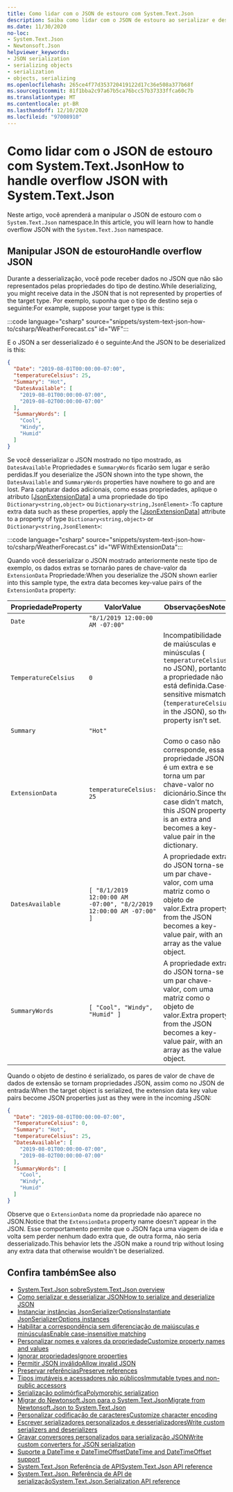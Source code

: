 ```yaml
---
title: Como lidar com o JSON de estouro com System.Text.Json
description: Saiba como lidar com o JSON de estouro ao serializar e desserializar do JSON no .NET.
ms.date: 11/30/2020
no-loc:
- System.Text.Json
- Newtonsoft.Json
helpviewer_keywords:
- JSON serialization
- serializing objects
- serialization
- objects, serializing
ms.openlocfilehash: 265ce4f77d353720419122d17c36e508a377b68f
ms.sourcegitcommit: 81f1bba2c97a67b5ca76bcc57b37333ffca60c7b
ms.translationtype: MT
ms.contentlocale: pt-BR
ms.lasthandoff: 12/10/2020
ms.locfileid: "97008910"
---
```

# <a name="how-to-handle-overflow-json-with-no-locsystemtextjson"></a><span data-ttu-id="37de8-103">Como lidar com o JSON de estouro com System.Text.Json</span><span class="sxs-lookup"><span data-stu-id="37de8-103">How to handle overflow JSON with System.Text.Json</span></span>

<span data-ttu-id="37de8-104">Neste artigo, você aprenderá a manipular o JSON de estouro com o `System.Text.Json` namespace.</span><span class="sxs-lookup"><span data-stu-id="37de8-104">In this article, you will learn how to handle overflow JSON with the `System.Text.Json` namespace.</span></span>

## <a name="handle-overflow-json"></a><span data-ttu-id="37de8-105">Manipular JSON de estouro</span><span class="sxs-lookup"><span data-stu-id="37de8-105">Handle overflow JSON</span></span>

<span data-ttu-id="37de8-106">Durante a desserialização, você pode receber dados no JSON que não são representados pelas propriedades do tipo de destino.</span><span class="sxs-lookup"><span data-stu-id="37de8-106">While deserializing, you might receive data in the JSON that is not represented by properties of the target type.</span></span> <span data-ttu-id="37de8-107">Por exemplo, suponha que o tipo de destino seja o seguinte:</span><span class="sxs-lookup"><span data-stu-id="37de8-107">For example, suppose your target type is this:</span></span>

:::code language="csharp" source="snippets/system-text-json-how-to/csharp/WeatherForecast.cs" id="WF":::

<span data-ttu-id="37de8-108">E o JSON a ser desserializado é o seguinte:</span><span class="sxs-lookup"><span data-stu-id="37de8-108">And the JSON to be deserialized is this:</span></span>

```json
{
  "Date": "2019-08-01T00:00:00-07:00",
  "temperatureCelsius": 25,
  "Summary": "Hot",
  "DatesAvailable": [
    "2019-08-01T00:00:00-07:00",
    "2019-08-02T00:00:00-07:00"
  ],
  "SummaryWords": [
    "Cool",
    "Windy",
    "Humid"
  ]
}
```

<span data-ttu-id="37de8-109">Se você desserializar o JSON mostrado no tipo mostrado, as `DatesAvailable` Propriedades e `SummaryWords` ficarão sem lugar e serão perdidas.</span><span class="sxs-lookup"><span data-stu-id="37de8-109">If you deserialize the JSON shown into the type shown, the `DatesAvailable` and `SummaryWords` properties have nowhere to go and are lost.</span></span> <span data-ttu-id="37de8-110">Para capturar dados adicionais, como essas propriedades, aplique o atributo [[JsonExtensionData]](xref:System.Text.Json.Serialization.JsonExtensionDataAttribute) a uma propriedade do tipo `Dictionary<string,object>` ou `Dictionary<string,JsonElement>` :</span><span class="sxs-lookup"><span data-stu-id="37de8-110">To capture extra data such as these properties, apply the [[JsonExtensionData]](xref:System.Text.Json.Serialization.JsonExtensionDataAttribute) attribute to a property of type `Dictionary<string,object>` or `Dictionary<string,JsonElement>`:</span></span>

:::code language="csharp" source="snippets/system-text-json-how-to/csharp/WeatherForecast.cs" id="WFWithExtensionData":::

<span data-ttu-id="37de8-111">Quando você desserializar o JSON mostrado anteriormente neste tipo de exemplo, os dados extras se tornarão pares de chave-valor da `ExtensionData` Propriedade:</span><span class="sxs-lookup"><span data-stu-id="37de8-111">When you deserialize the JSON shown earlier into this sample type, the extra data becomes key-value pairs of the `ExtensionData` property:</span></span>

| <span data-ttu-id="37de8-112">Propriedade</span><span class="sxs-lookup"><span data-stu-id="37de8-112">Property</span></span> | <span data-ttu-id="37de8-113">Valor</span><span class="sxs-lookup"><span data-stu-id="37de8-113">Value</span></span> | <span data-ttu-id="37de8-114">Observações</span><span class="sxs-lookup"><span data-stu-id="37de8-114">Notes</span></span> |
|--|--|--|
| `Date` | `"8/1/2019 12:00:00 AM -07:00"` |  |
| `TemperatureCelsius` | `0` | <span data-ttu-id="37de8-115">Incompatibilidade de maiúsculas e minúsculas ( `temperatureCelsius` no JSON), portanto, a propriedade não está definida.</span><span class="sxs-lookup"><span data-stu-id="37de8-115">Case-sensitive mismatch (`temperatureCelsius` in the JSON), so the property isn't set.</span></span> |
| `Summary` | `"Hot"` |  |
| `ExtensionData` | `temperatureCelsius: 25` | <span data-ttu-id="37de8-116">Como o caso não corresponde, essa propriedade JSON é um extra e se torna um par chave-valor no dicionário.</span><span class="sxs-lookup"><span data-stu-id="37de8-116">Since the case didn't match, this JSON property is an extra and becomes a key-value pair in the dictionary.</span></span> |
| `DatesAvailable` | `[ "8/1/2019 12:00:00 AM -07:00", "8/2/2019 12:00:00 AM -07:00" ]` | <span data-ttu-id="37de8-117">A propriedade extra do JSON torna-se um par chave-valor, com uma matriz como o objeto de valor.</span><span class="sxs-lookup"><span data-stu-id="37de8-117">Extra property from the JSON becomes a key-value pair, with an array as the value object.</span></span> |
| `SummaryWords` | `[ "Cool", "Windy", "Humid" ]` | <span data-ttu-id="37de8-118">A propriedade extra do JSON torna-se um par chave-valor, com uma matriz como o objeto de valor.</span><span class="sxs-lookup"><span data-stu-id="37de8-118">Extra property from the JSON becomes a key-value pair, with an array as the value object.</span></span> |

<span data-ttu-id="37de8-119">Quando o objeto de destino é serializado, os pares de valor de chave de dados de extensão se tornam propriedades JSON, assim como no JSON de entrada:</span><span class="sxs-lookup"><span data-stu-id="37de8-119">When the target object is serialized, the extension data key value pairs become JSON properties just as they were in the incoming JSON:</span></span>

```json
{
  "Date": "2019-08-01T00:00:00-07:00",
  "TemperatureCelsius": 0,
  "Summary": "Hot",
  "temperatureCelsius": 25,
  "DatesAvailable": [
    "2019-08-01T00:00:00-07:00",
    "2019-08-02T00:00:00-07:00"
  ],
  "SummaryWords": [
    "Cool",
    "Windy",
    "Humid"
  ]
}
```

<span data-ttu-id="37de8-120">Observe que o `ExtensionData` nome da propriedade não aparece no JSON.</span><span class="sxs-lookup"><span data-stu-id="37de8-120">Notice that the `ExtensionData` property name doesn't appear in the JSON.</span></span> <span data-ttu-id="37de8-121">Esse comportamento permite que o JSON faça uma viagem de ida e volta sem perder nenhum dado extra que, de outra forma, não seria desserializado.</span><span class="sxs-lookup"><span data-stu-id="37de8-121">This behavior lets the JSON make a round trip without losing any extra data that otherwise wouldn't be deserialized.</span></span>

## <a name="see-also"></a><span data-ttu-id="37de8-122">Confira também</span><span class="sxs-lookup"><span data-stu-id="37de8-122">See also</span></span>

* [<span data-ttu-id="37de8-123">System.Text.Json sobre</span><span class="sxs-lookup"><span data-stu-id="37de8-123">System.Text.Json overview</span></span>](system-text-json-overview.md)
* [<span data-ttu-id="37de8-124">Como serializar e desserializar JSON</span><span class="sxs-lookup"><span data-stu-id="37de8-124">How to serialize and deserialize JSON</span></span>](system-text-json-how-to.md)
* [<span data-ttu-id="37de8-125">Instanciar instâncias JsonSerializerOptions</span><span class="sxs-lookup"><span data-stu-id="37de8-125">Instantiate JsonSerializerOptions instances</span></span>](system-text-json-configure-options.md)
* [<span data-ttu-id="37de8-126">Habilitar a correspondência sem diferenciação de maiúsculas e minúsculas</span><span class="sxs-lookup"><span data-stu-id="37de8-126">Enable case-insensitive matching</span></span>](system-text-json-character-casing.md)
* [<span data-ttu-id="37de8-127">Personalizar nomes e valores da propriedade</span><span class="sxs-lookup"><span data-stu-id="37de8-127">Customize property names and values</span></span>](system-text-json-customize-properties.md)
* [<span data-ttu-id="37de8-128">Ignorar propriedades</span><span class="sxs-lookup"><span data-stu-id="37de8-128">Ignore properties</span></span>](system-text-json-ignore-properties.md)
* [<span data-ttu-id="37de8-129">Permitir JSON inválido</span><span class="sxs-lookup"><span data-stu-id="37de8-129">Allow invalid JSON</span></span>](system-text-json-invalid-json.md)
* [<span data-ttu-id="37de8-130">Preservar referências</span><span class="sxs-lookup"><span data-stu-id="37de8-130">Preserve references</span></span>](system-text-json-preserve-references.md)
* [<span data-ttu-id="37de8-131">Tipos imutáveis e acessadores não públicos</span><span class="sxs-lookup"><span data-stu-id="37de8-131">Immutable types and non-public accessors</span></span>](system-text-json-immutability.md)
* [<span data-ttu-id="37de8-132">Serialização polimórfica</span><span class="sxs-lookup"><span data-stu-id="37de8-132">Polymorphic serialization</span></span>](system-text-json-polymorphism.md)
* [<span data-ttu-id="37de8-133">Migrar do Newtonsoft.Json para o System.Text.Json</span><span class="sxs-lookup"><span data-stu-id="37de8-133">Migrate from Newtonsoft.Json to System.Text.Json</span></span>](system-text-json-migrate-from-newtonsoft-how-to.md)
* [<span data-ttu-id="37de8-134">Personalizar codificação de caracteres</span><span class="sxs-lookup"><span data-stu-id="37de8-134">Customize character encoding</span></span>](system-text-json-character-encoding.md)
* [<span data-ttu-id="37de8-135">Escrever serializadores personalizados e desserializadores</span><span class="sxs-lookup"><span data-stu-id="37de8-135">Write custom serializers and deserializers</span></span>](write-custom-serializer-deserializer.md)
* [<span data-ttu-id="37de8-136">Gravar conversores personalizados para serialização JSON</span><span class="sxs-lookup"><span data-stu-id="37de8-136">Write custom converters for JSON serialization</span></span>](system-text-json-converters-how-to.md)
* [<span data-ttu-id="37de8-137">Suporte a DateTime e DateTimeOffset</span><span class="sxs-lookup"><span data-stu-id="37de8-137">DateTime and DateTimeOffset support</span></span>](../datetime/system-text-json-support.md)
* <span data-ttu-id="37de8-138">[System.Text.Json Referência de API](xref:System.Text.Json)</span><span class="sxs-lookup"><span data-stu-id="37de8-138">[System.Text.Json API reference](xref:System.Text.Json)</span></span>
* <span data-ttu-id="37de8-139">[System.Text.Json. Referência de API de serialização](xref:System.Text.Json.Serialization)</span><span class="sxs-lookup"><span data-stu-id="37de8-139">[System.Text.Json.Serialization API reference](xref:System.Text.Json.Serialization)</span></span>
